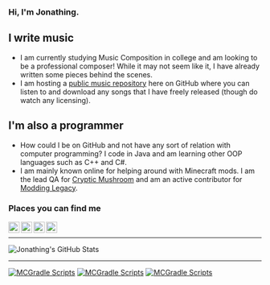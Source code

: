 ### Hi, I'm Jonathing.

## I write music

- I am currently studying Music Composition in college and am looking to be a professional composer! While it may not seem like it, I have already written some pieces behind the scenes.
- I am hosting a [public music repository](https://github.com/Jonathing/Public-Music-Repo) here on GitHub where you can listen to and download any songs that I have freely released (though do watch any licensing).

## I'm also a programmer

- How could I be on GitHub and not have any sort of relation with computer programming? I code in Java and am learning other OOP languages such as C++ and C#.
- I am mainly known online for helping around with Minecraft mods. I am the lead QA for [Cryptic Mushroom](https://crypticmushroom.com/) and am an active contributor for [Modding Legacy](https://moddinglegacy.com/).

### Places you can find me

[<img align="left" alt="colmenares.codes" width="22px" src="https://img.icons8.com/nolan/2048/domain.png" />][website]
[<img align="left" alt="The Jonathing YouTube Channel" width="22px" src="https://img.icons8.com/nolan/2048/youtube-play.png" />][youtube]
[<img align="left" alt="Jonathing on Facebook" width="22px" src="https://img.icons8.com/nolan/2048/facebook-new.png" />][facebook]
[<img align="left" alt="Jonathing on Twitter" width="22px" src="https://img.icons8.com/nolan/2048/twitter.png" />][twitter]

<br />

---

![Jonathing's GitHub Stats](https://github-readme-stats.vercel.app/api?username=Jonathing&count_private=true&show_icons=true&theme=onedark)

---

[![MCGradle Scripts](https://github-readme-stats.vercel.app/api/pin/?username=Jonathing&repo=MCGradle-Scripts&show_owner=true)](https://github.com/Jonathing/MCGradle-Scripts)
[![MCGradle Scripts](https://github-readme-stats.vercel.app/api/pin/?username=Jonathing&repo=Public-Music-Repo&show_owner=true)](https://github.com/Jonathing/Public-Music-Repo)
[![MCGradle Scripts](https://github-readme-stats.vercel.app/api/pin/?username=Cryptic-Mushroom&repo=The-Midnight&show_owner=true)](https://github.com/Cryptic-Mushroom/The-Midnight)

[website]: https://colmenares.codes
[youtube]: https://www.youtube.com/c/Jonathing
[facebook]: https://www.facebook.com/RealJonathing/
[twitter]: https://twitter.com/RealJonathing
